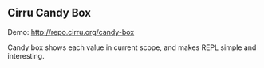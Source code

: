 
Cirru Candy Box
------

Demo: http://repo.cirru.org/candy-box

Candy box shows each value in current scope,
and makes REPL simple and interesting.